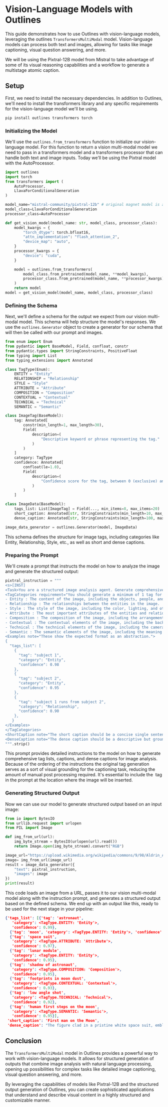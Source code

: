 # Vision-Language Models with Outlines

This guide demonstrates how to use Outlines with vision-language models, leveraging the outlines `TransformersMultiModal` model. Vision-language models can process both text and images, allowing for tasks like image captioning, visual question answering, and more.

We will be using the Pixtral-12B model from Mistral to take advantage of some of its visual reasoning capabilities and a workflow to generate a multistage atomic caption.

## Setup
First, we need to install the necessary dependencies. In addition to Outlines, we'll need to install the transformers library and any specific requirements for the vision-language model we'll be using.

```bash
pip install outlines transformers torch
```

### Initializing the Model
We'll use the `outlines.from_transformers` function to initialize our vision-language model. For this function to return a vision multi-modal model we need to pass in a transformers model and a transformers processor that can handle both text and image inputs. Today we'll be using the Pixtral model with the AutoProcessor.

```python
import outlines
import torch
from transformers import (
    AutoProcessor,
    LlavaForConditionalGeneration
)

model_name="mistral-community/pixtral-12b" # original magnet model is able to be loaded without issue
model_class=LlavaForConditionalGeneration
processor_class=AutoProcessor

def get_vision_model(model_name: str, model_class, processor_class):
    model_kwargs = {
        "torch_dtype": torch.bfloat16,
        "attn_implementation": "flash_attention_2",
        "device_map": "auto",
    }
    processor_kwargs = {
        "device": "cuda",
    }

    model = outlines.from_transformers(
        model_class.from_pretrained(model_name, **model_kwargs),
        processor_class.from_pretrained(model_name, **processor_kwargs),
    )
    return model
model = get_vision_model(model_name, model_class, processor_class)
```

### Defining the Schema
Next, we'll define a schema for the output we expect from our vision multi-modal model. This schema will help structure the model's responses. We use the `outlines.Generator` object to create a generator for our schema that will then be called with our prompt and images.

```python
from enum import Enum
from pydantic import BaseModel, Field, confloat, constr
from pydantic.types import StringConstraints, PositiveFloat
from typing import List
from typing_extensions import Annotated

class TagType(Enum):
    ENTITY = "Entity"
    RELATIONSHIP = "Relationship"
    STYLE = "Style"
    ATTRIBUTE = "Attribute"
    COMPOSITION = "Composition"
    CONTEXTUAL = "Contextual"
    TECHNICAL = "Technical"
    SEMANTIC = "Semantic"

class ImageTag(BaseModel):
    tag: Annotated[
        constr(min_length=1, max_length=30),
        Field(
            description=(
                "Descriptive keyword or phrase representing the tag."
            )
        )
    ]
    category: TagType
    confidence: Annotated[
        confloat(le=1.0),
        Field(
            description=(
                "Confidence score for the tag, between 0 (exclusive) and 1 (inclusive)."
            )
        )
    ]

class ImageData(BaseModel):
    tags_list: List[ImageTag] = Field(..., min_items=8, max_items=20)
    short_caption: Annotated[str, StringConstraints(min_length=10, max_length=150)]
    dense_caption: Annotated[str, StringConstraints(min_length=100, max_length=2048)]

image_data_generator = outlines.Generator(model, ImageData)
```

This schema defines the structure for image tags, including categories like Entity, Relationship, Style, etc., as well as short and dense captions.

### Preparing the Prompt

We'll create a prompt that instructs the model on how to analyze the image and generate the structured output:

```python
pixtral_instruction = """
<s>[INST]
<Task>You are a structured image analysis agent. Generate comprehensive tag list, caption, and dense caption for an image classification system.</Task>
<TagCategories requirement="You should generate a minimum of 1 tag for each category." confidence="Confidence score for the tag, between 0 (exclusive) and 1 (inclusive).">
- Entity : The content of the image, including the objects, people, and other elements.
- Relationship : The relationships between the entities in the image.
- Style : The style of the image, including the color, lighting, and other stylistic elements.
- Attribute : The most important attributes of the entities and relationships in the image.
- Composition : The composition of the image, including the arrangement of elements.
- Contextual : The contextual elements of the image, including the background, foreground, and other elements.
- Technical : The technical elements of the image, including the camera angle, lighting, and other technical details.
- Semantic : The semantic elements of the image, including the meaning of the image, the symbols, and other semantic details.
<Examples note="These show the expected format as an abstraction.">
{
  "tags_list": [
    {
      "tag": "subject 1",
      "category": "Entity",
      "confidence": 0.98
    },
    {
      "tag": "subject 2",
      "category": "Entity",
      "confidence": 0.95
    },
    {
      "tag": "subject 1 runs from subject 2",
      "category": "Relationship",
      "confidence": 0.90
    },
   }
</Examples>
</TagCategories>
<ShortCaption note="The short caption should be a concise single sentence caption of the image content with a maximum length of 100 characters.">
<DenseCaption note="The dense caption should be a descriptive but grounded narrative paragraph of the image content with high quality narrative prose. It should incorporate elements from each of the tag categories to provide a broad dense caption">\n[IMG]<image>[/INST]
""".strip()
```

This prompt provides detailed instructions to the model on how to generate comprehensive tag lists, captions, and dense captions for image analysis. Because of the ordering of the instructions the original tag generation serves as a sort of visual grounding for the captioning task, reducing the amount of manual post processing required. It's essential to include the <image> tag in the prompt at the location where the image will be inserted.

### Generating Structured Output
Now we can use our model to generate structured output based on an input image:

```python
from io import BytesIO
from urllib.request import urlopen
from PIL import Image

def img_from_url(url):
    img_byte_stream = BytesIO(urlopen(url).read())
    return Image.open(img_byte_stream).convert("RGB")

image_url="https://upload.wikimedia.org/wikipedia/commons/9/98/Aldrin_Apollo_11_original.jpg"
image= img_from_url(image_url)
result = image_data_generator({
    "text": pixtral_instruction,
    "images": image
})
print(result)
```

This code loads an image from a URL, passes it to our vision multi-modal model along with the instruction prompt, and generates a structured output based on the defined schema. We end up with an output like this, ready to be used for the next stage in your pipeline:

```json
{'tags_list': [{'tag': 'astronaut',
   'category': <TagType.ENTITY: 'Entity'>,
   'confidence': 0.99},
  {'tag': 'moon', 'category': <TagType.ENTITY: 'Entity'>, 'confidence': 0.98},
  {'tag': 'space suit',
   'category': <TagType.ATTRIBUTE: 'Attribute'>,
   'confidence': 0.97},
  {'tag': 'lunar module',
   'category': <TagType.ENTITY: 'Entity'>,
   'confidence': 0.95},
  {'tag': 'shadow of astronaut',
   'category': <TagType.COMPOSITION: 'Composition'>,
   'confidence': 0.95},
  {'tag': 'footprints in moon dust',
   'category': <TagType.CONTEXTUAL: 'Contextual'>,
   'confidence': 0.93},
  {'tag': 'low angle shot',
   'category': <TagType.TECHNICAL: 'Technical'>,
   'confidence': 0.92},
  {'tag': 'human first steps on the moon',
   'category': <TagType.SEMANTIC: 'Semantic'>,
   'confidence': 0.95}],
 'short_caption': 'First man on the Moon',
 'dense_caption': "The figure clad in a pristine white space suit, emblazoned with the American flag, stands powerfully on the moon's desolate and rocky surface. The lunar module, a workhorse of space engineering, looms in the background, its metallic legs sinking slightly into the dust where footprints and tracks from the mission's journey are clearly visible. The photograph captures the astronaut from a low angle, emphasizing his imposing presence against the desolate lunar backdrop. The stark contrast between the blacks and whiteslicks of lost light and shadow adds dramatic depth to this seminal moment in human achievement."}
```

## Conclusion
The `TransformersMultiModal` model in Outlines provides a powerful way to work with vision-language models. It allows for structured generation of outputs that combine image analysis with natural language processing, opening up possibilities for complex tasks like detailed image captioning, visual question answering, and more.

By leveraging the capabilities of models like Pixtral-12B and the structured output generation of Outlines, you can create sophisticated applications that understand and describe visual content in a highly structured and customizable manner.
